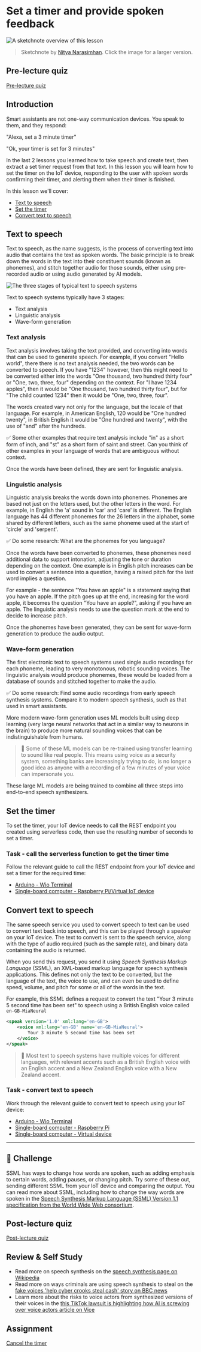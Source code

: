 # Set a timer and provide spoken feedback

![A sketchnote overview of this lesson](../../../sketchnotes/lesson-23.jpg)

> Sketchnote by [Nitya Narasimhan](https://github.com/nitya). Click the image for a larger version.

## Pre-lecture quiz

[Pre-lecture quiz](https://thankful-pond-0eba8f10f.1.azurestaticapps.net/quiz/45)

## Introduction

Smart assistants are not one-way communication devices. You speak to them, and they respond:

"Alexa, set a 3 minute timer"

"Ok, your timer is set for 3 minutes"

In the last 2 lessons you learned how to take speech and create text, then extract a set timer request from that text. In this lesson you will learn how to set the timer on the IoT device, responding to the user with spoken words confirming their timer, and alerting them when their timer is finished.

In this lesson we'll cover:

* [Text to speech](#text-to-speech)
* [Set the timer](#set-the-timer)
* [Convert text to speech](#convert-text-to-speech)

## Text to speech

Text to speech, as the name suggests, is the process of converting text into audio that contains the text as spoken words. The basic principle is to break down the words in the text into their constituent sounds (known as phonemes), and stitch together audio for those sounds, either using pre-recorded audio or using audio generated by AI models.

![The three stages of typical text to speech systems](../../../images/tts-overview.png)

Text to speech systems typically have 3 stages:

* Text analysis
* Linguistic analysis
* Wave-form generation

### Text analysis

Text analysis involves taking the text provided, and converting into words that can be used to generate speech. For example, if you convert "Hello world", there there is no text analysis needed, the two words can be converted to speech. If you have "1234" however, then this might need to be converted either into the words "One thousand, two hundred thirty four" or "One, two, three, four" depending on the context. For "I have 1234 apples", then it would be "One thousand, two hundred thirty four", but for "The child counted 1234" then it would be "One, two, three, four".

The words created vary not only for the language, but the locale of that language. For example, in American English, 120 would be "One hundred twenty", in British English it would be "One hundred and twenty", with the use of "and" after the hundreds.

✅ Some other examples that require text analysis include "in" as a short form of inch, and "st" as a short form of saint and street. Can you think of other examples in your language of words that are ambiguous without context.

Once the words have been defined, they are sent for linguistic analysis.

### Linguistic analysis

Linguistic analysis breaks the words down into phonemes. Phonemes are based not just on the letters used, but the other letters in the word. For example, in English the 'a' sound in 'car' and 'care' is different. The English language has 44 different phonemes for the 26 letters in the alphabet, some shared by different letters, such as the same phoneme used at the start of 'circle' and 'serpent'.

✅ Do some research: What are the phonemes for you language?

Once the words have been converted to phonemes, these phonemes need additional data to support intonation, adjusting the tone or duration depending on the context. One example is in English pitch increases can be used to convert a sentence into a question, having a raised pitch for the last word implies a question.

For example - the sentence "You have an apple" is a statement saying that you have an apple. If the pitch goes up at the end, increasing for the word apple, it becomes the question "You have an apple?", asking if you have an apple. The linguistic analysis needs to use the question mark at the end to decide to increase pitch.

Once the phonemes have been generated, they can be sent for wave-form generation to produce the audio output.

### Wave-form generation

The first electronic text to speech systems used single audio recordings for each phoneme, leading to very monotonous, robotic sounding voices. The linguistic analysis would produce phonemes, these would be loaded from a database of sounds and stitched together to make the audio.

✅ Do some research: Find some audio recordings from early speech synthesis systems. Compare it to modern speech synthesis, such as that used in smart assistants.

More modern wave-form generation uses ML models built using deep learning (very large neural networks that act in a similar way to neurons in the brain) to produce more natural sounding voices that can be indistinguishable from humans.

> 💁 Some of these ML models can be re-trained using transfer learning to sound like real people. This means using voice as a security system, something banks are increasingly trying to do, is no longer a good idea as anyone with a recording of a few minutes of your voice can impersonate you.

These large ML models are being trained to combine all three steps into end-to-end speech synthesizers.

## Set the timer

To set the timer, your IoT device needs to call the REST endpoint you created using serverless code, then use the resulting number of seconds to set a timer.

### Task - call the serverless function to get the timer time

Follow the relevant guide to call the REST endpoint from your IoT device and set a timer for the required time:

* [Arduino - Wio Terminal](wio-terminal-set-timer.md)
* [Single-board computer - Raspberry Pi/Virtual IoT device](single-board-computer-set-timer.md)

## Convert text to speech

The same speech service you used to convert speech to text can be used to convert text back into speech, and this can be played through a speaker on your IoT device. The text to convert is sent to the speech service, along with the type of audio required (such as the sample rate), and binary data containing the audio is returned.

When you send this request, you send it using *Speech Synthesis Markup Language* (SSML), an XML-based markup language for speech synthesis applications. This defines not only the text to be converted, but the language of the text, the voice to use, and can even be used to define speed, volume, and pitch for some or all of the words in the text.

For example, this SSML defines a request to convert the text "Your 3 minute 5 second time has been set" to speech using a British English voice called `en-GB-MiaNeural`

```xml
<speak version='1.0' xml:lang='en-GB'>
    <voice xml:lang='en-GB' name='en-GB-MiaNeural'>
        Your 3 minute 5 second time has been set
    </voice>
</speak>
```

> 💁 Most text to speech systems have multiple voices for different languages, with relevant accents such as a British English voice with an English accent and a New Zealand English voice with a New Zealand accent.

### Task - convert text to speech

Work through the relevant guide to convert text to speech using your IoT device:

* [Arduino - Wio Terminal](wio-terminal-text-to-speech.md)
* [Single-board computer - Raspberry Pi](pi-text-to-speech.md)
* [Single-board computer - Virtual device](virtual-device-text-to-speech.md)

---

## 🚀 Challenge

SSML has ways to change how words are spoken, such as adding emphasis to certain words, adding pauses, or changing pitch. Try some of these out, sending different SSML from your IoT device and comparing the output. You can read more about SSML, including how to change the way words are spoken in the [Speech Synthesis Markup Language (SSML) Version 1.1 specification from the World Wide Web consortium](https://www.w3.org/TR/speech-synthesis11/).

## Post-lecture quiz

[Post-lecture quiz](https://thankful-pond-0eba8f10f.1.azurestaticapps.net/quiz/46)

## Review & Self Study

* Read more on speech synthesis on the [speech synthesis page on Wikipedia](https://wikipedia.org/wiki/Speech_synthesis)
* Read more on ways criminals are using speech synthesis to steal on the [fake voices 'help cyber crooks steal cash' story on BBC news](https://www.bbc.com/news/technology-48908736)
* Learn more about the risks to voice actors from synthesized versions of their voices in the [this TikTok lawsuit is highlighting how AI is screwing over voice actors article on Vice](https://www.vice.com/en/article/z3xqwj/this-tiktok-lawsuit-is-highlighting-how-ai-is-screwing-over-voice-actors)

## Assignment

[Cancel the timer](assignment.md)
